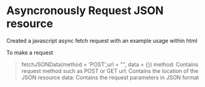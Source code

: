 # Asyncronously Request JSON resource 

Created a javascript async fetch request with an example usage within html

To make a request
> fetchJSONData(method = 'POST',url = "", data = {})
method: Contains request method such as POST or GET
url: Contains the location of the JSON resource
data: Contains the request parameters in JSON format 
